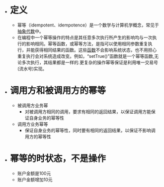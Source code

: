 - # 定义
	- 幂等（idempotent、idempotence）是一个数学与计算机学概念，常见于[抽象代数](https://baike.baidu.com/item/%E6%8A%BD%E8%B1%A1%E4%BB%A3%E6%95%B0/1537111)中。
	- 在编程中一个幂等操作的特点是其任意多次执行所产生的影响均与一次执行的影响相同。幂等函数，或幂等方法，是指可以使用相同参数重复执行，并能获得相同结果的函数。这些[函数](https://baike.baidu.com/item/%E5%87%BD%E6%95%B0/301912)不会影响系统状态，也不用担心重复执行会对系统造成改变。例如，“setTrue()”函数就是一个幂等函数,无论多次执行，其结果都是一样的.更复杂的操作幂等保证是利用唯一交易号(流水号)实现。
- # 调用方和被调用方的幂等
	- 被调用方业务幂
		- 对被调用方相同的调用，要求有相同的返回结果，以保证调用方能保证自身业务的幂等性
	- 调用方业务幂等
		- 保证自身业务的幂等性，同时要有相同的返回结果，以保证不影响调用方的幂等性
- # 幂等的时状态，不是操作
	- 账户金额是100元
	- 账户金额增加10元
